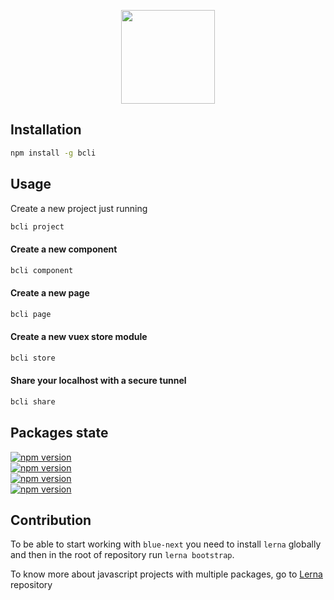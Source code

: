 <p align="center">
  <img  src="http://i.imgur.com/QmJrU0A.png" width="150" />
</p>


## Installation

```bash
npm install -g bcli
```

## Usage

Create a new project just running 

```bash 
bcli project
```

#### Create a new component

```bash
bcli component
```

#### Create a new page

```bash
bcli page
```

#### Create a new vuex store module

```bash
bcli store
```

#### Share your localhost with a secure tunnel

```bash
bcli share
```
## Packages state
<p>
  <a href="https://www.npmjs.com/package/bcli">
    <img src="https://img.shields.io/npm/v/bcli.svg?label=bcli" alt="npm version">
  </a><br>
  <a href="https://www.npmjs.com/package/blue-scripts">
    <img src="https://img.shields.io/npm/v/blue-scripts.svg?label=blue-scripts" alt="npm version">
  </a><br>
  <a href="https://www.npmjs.com/package/blue-templates">
    <img src="https://img.shields.io/npm/v/blue-templates.svg?label=blue-templates" alt="npm version">
  </a><br>
  <a href="https://www.npmjs.com/package/eslint-config-blocklevel">
    <img src="https://img.shields.io/npm/v/eslint-config-blocklevel.svg?label=eslint-config-blocklevel" alt="npm version">
  </a><br>
</p>

## Contribution

To be able to start working with `blue-next` you need to install `lerna` globally and then in the root of repository run `lerna bootstrap`.

To know more about javascript projects with multiple packages, go to [Lerna](https://github.com/lerna/lerna) repository
